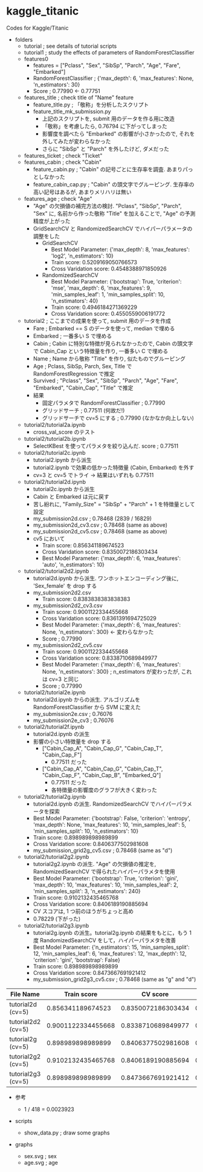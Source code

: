 # kaggle_titanic
Codes for Kaggle/Titanic

- folders
  - tutorial ; see details of tutorial scripts
  - tutorial1 ; study the effects of parameters of RandomForestClassifier
  - features0
    - features = ["Pclass", "Sex", "SibSp", "Parch", "Age", "Fare", "Embarked"]
    - RandomForestClassifier ; {'max_depth': 6, 'max_features': None, 'n_estimators': 30}
    - Score ; 0.77990 <- 0.77751
  - features_title ; check title of "Name" feature
    - feature_title.py ; 「敬称」を分析したスクリプト
    - feature_title_mk_submission.py
      - 上記のスクリプトを, submit 用のデータを作る用に改造
      - 「敬称」を考慮したら, 0.76794 に下がってしまった
      - 影響度を調べたら "Embarked" の影響が小さかったので, それを外してみたが変わらなかった
      - さらに "SibSp" と "Parch" を外したけど, ダメだった
  - features_ticket ; check "Ticket"
  - features_cabin ; check "Cabin"
    - feature_cabin.py ; "Cabin" の記号ごとに生存率を調査. あまりパっとしなかった
    - feature_cabin_cap.py ; "Cabin" の頭文字でグルーピング. 生存率の高い記号はあるが, あまりメリハリは無い
  - features_age ; check "Age"
    - "Age" の欠損値の補完方法の検討. "Pclass", "SibSp", "Parch", "Sex" に, 名前から作った敬称 "Title" を加えることで, "Age" の予測精度が上がった
    - GridSearchCV と RandomizedSearchCV でハイパーパラメータの調整をした
      - GridSearchCV
        - Best Model Parameter:  {'max_depth': 8, 'max_features': 'log2', 'n_estimators': 10}
        - Train score: 0.5209169050766573
        - Cross Varidation score: 0.4548388971850926
      - RandomizedSearchCV
        - Best Model Parameter:  {'bootstrap': True, 'criterion': 'mse', 'max_depth': 6, 'max_features': 9, 'min_samples_leaf': 1, 'min_samples_split': 10, 'n_estimators': 40}
        - Train score: 0.4946184271369229
        - Cross Varidation score: 0.4550559006191772
  - tutorial2 ; ここまでの成果を使って, submit 用のデータを作成
    - Fare ; Embarked == S のデータを使って, median で埋める
    - Embarked ; 一番多い S で埋める
    - Cabin ; Cabin に特別な特徴が見られなかったので, Cabin の頭文字で Cabin_Cap という特徴量を作り, 一番多い C で埋める
    - Name ; Name から敬称 "Title" を作り, 似たものでグルーピング
    - Age ; Pclass, SibSp, Parch, Sex, Title で RandomForestRegression で推定
    - Survived ; "Pclass", "Sex", "SibSp", "Parch", "Age", "Fare", "Embarked", "Cabin_Cap", "Title" で推定
    - 結果
      - 固定パラメタで RandomForestClassifier ; 0.77990
      - グリッドサーチ ; 0.77511 (何故だ!)
      - グリッドサーチで cv=5 にする ; 0.77990 (なかなか向上しない)
  - tutorial2/tutorial2a.ipynb
    - cross_val_score のテスト
  - tutorial2/tutorial2b.ipynb
    - SelectKBest を使ってパラメタを絞り込んだ. score ; 0.77511
  - tutorial2/tutorial2c.ipynb
    - tutorial2.ipynb から派生
    - tutorial2.ipynb で効果の低かった特徴量 (Cabin, Embarked) を外す
    - cv=3 と cv=5 でトライ → 結果はいずれも 0.77511
  - tutorial2/tutorial2d.ipynb
    - tutorial2c.ipynb から派生
    - Cabin と Embarked は元に戻す
    - 苦し紛れに, "Family_Size" = "SibSp" + "Parch" + 1 を特徴量として設定
    - my_submission2d.csv ; 0.78468 (2839 / 16829)
    - my_submission2d_cv3.csv ; 0.78468 (same as above)
    - my_submission2d_cv5.csv ; 0.78468 (same as above)
    - cv5 において
      - Train score: 0.856341189674523
      - Cross Varidation score: 0.8350072186303434
      - Best Model Parameter:  {'max_depth': 6, 'max_features': 'auto', 'n_estimators': 10}
  - tutorial2/tutorial2d2.ipynb
    - tutorial2d.ipynb から派生. ワンホットエンコーディング後に, 'Sex_female' を drop する
    - my_submission2d2.csv
      - Train score: 0.8383838383838383
    - my_submission2d2_cv3.csv
      - Train score: 0.9001122334455668
      - Cross Varidation score: 0.8361391694725029
      - Best Model Parameter:  {'max_depth': 6, 'max_features': None, 'n_estimators': 300} ← 変わらなかった
      - Score ; 0.77990
    - my_submission2d2_cv5.csv
      - Train score: 0.9001122334455668
      - Cross Varidation score: 0.8338710689849977
      - Best Model Parameter:  {'max_depth': 6, 'max_features': None, 'n_estimators': 300} ; n_estimators が変わったが, これは cv=3 と同じ
      - Score ; 0.77990
  - tutorial2/tutorial2e.ipynb
    - tutorial2d.ipynb からの派生. アルゴリズムを RandomForestClassifier から SVM に変えた
    - my_submission2e.csv ; 0.76076
    - my_submission2e_cv3 ; 0.76076
  - tutorial2/tutorial2f.ipynb
    - tutorial2d.ipynb の派生
    - 影響の小さい特徴量を drop する
      - ["Cabin_Cap_A", "Cabin_Cap_G", "Cabin_Cap_T", "Cabin_Cap_F"]
        - 0.77511 だった
      - ["Cabin_Cap_A", "Cabin_Cap_G", "Cabin_Cap_T", "Cabin_Cap_F", "Cabin_Cap_B", "Embarked_Q"]
        - 0.77511 だった
        - 各特徴量の影響度のグラフが大きく変わった
  - tutorial2/tutorial2g.ipynb
    - tutorial2d.ipynb の派生. RandomizedSearchCV でハイパーパラメータを探索
    - Best Model Parameter:  {'bootstrap': False, 'criterion': 'entropy', 'max_depth': None, 'max_features': 10, 'min_samples_leaf': 5, 'min_samples_split': 10, 'n_estimators': 10}
    - Train score: 0.898989898989899
    - Cross Varidation score: 0.8406377502981608
    - my_submission_grid2g_cv5.csv ; 0.78468 (same as "d")
  - tutorial2/tutorial2g2.ipynb
    - tutorial2g2.ipynb の派生. "Age" の欠損値の推定を, RandomizedSearchCV で得られたハイパーパラメタを使用
    - Best Model Parameter:  {'bootstrap': True, 'criterion': 'gini', 'max_depth': 10, 'max_features': 10, 'min_samples_leaf': 2, 'min_samples_split': 3, 'n_estimators': 240}
    - Train score: 0.9102132435465768
    - Cross Varidation score: 0.8406189190885694
    - CV スコアは, 1 つ前のほうがちょっと高め
    - 0.78229 (下がった)
  - tutorial2/tutorial2g3.ipynb
    - tutorial2g.ipynb の派生。tutorial2g.ipynb の結果をもとに，もう 1 度 RandomizedSearchCV をして，ハイパーパラメタを改善
    - Best Model Parameter:  {'n_estimators': 15, 'min_samples_split': 12, 'min_samples_leaf': 6, 'max_features': 12, 'max_depth': 12, 'criterion': 'gini', 'bootstrap': False}
    - Train score: 0.898989898989899
    - Cross Varidation score: 0.8473667691921412
    - my_submission_grid2g3_cv5.csv ; 0.78468 (same as "g" and "d")

| File Name | Train score | CV score | Score |
| ---- | ---- | ---- | ---- |
| tutorial2d (cv=5) | 0.856341189674523 | 0.8350072186303434 | 0.78468 |
| tutorial2d2 (cv=5) | 0.9001122334455668 | 0.8338710689849977 | 0.77990 |
| tutorial2g (cv=5) | 0.898989898989899 | 0.8406377502981608 | 0.78468 |
| tutorial2g2 (cv=5) | 0.9102132435465768 | 0.8406189190885694 | 0.78229 |
| tutorial2g3 (cv=5) | 0.898989898989899 | 0.8473667691921412 | 0.78468 |

- 参考
  - 1 / 418 = 0.0023923

- scripts
  - show_data.py ; draw some graphs

- graphs
  - sex.svg ; sex
  - age.svg ; age
